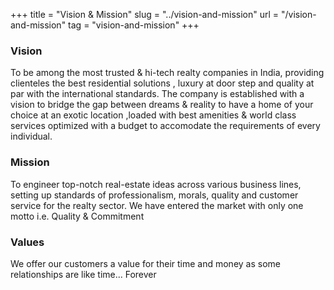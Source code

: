 +++
title = "Vision & Mission"
slug = "../vision-and-mission"
url = "/vision-and-mission"
tag = "vision-and-mission"
+++

### Vision

To be among the most trusted & hi-tech realty companies in India, providing clienteles the best residential solutions , luxury at door step and quality at par with the international standards. The company is established with a vision to bridge the gap between dreams & reality to have a home of your choice at an exotic location ,loaded with best amenities & world class services optimized with a budget to accomodate the requirements of every individual.

### Mission

To engineer top-notch real-estate ideas across various business lines, setting up standards of professionalism, morals, quality and customer service for the realty sector. We have entered the market with only one motto i.e. Quality & Commitment

### Values

We offer our customers a value for their time and money as some relationships are like time...   Forever